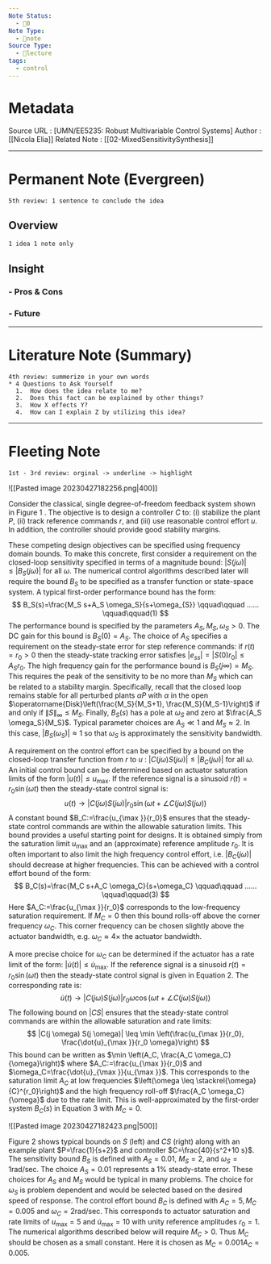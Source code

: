 ```yaml
---
Note Status:
  - 🌱0
Note Type:
  - 📄note
Source Type:
  - 🏫lecture
tags:
  - control
---
```

# Metadata
Source URL       : [UMN/EE5235: Robust Multivariable Control Systems]
Author              : [[Nicola Elia]]
Related Note     : [[02-MixedSensitivitySynthesis]]


---

# Permanent Note (Evergreen)
	5th review: 1 sentence to conclude the idea
## Overview
	1 idea 1 note only


## Insight
### - Pros & Cons


### - Future


---

# Literature Note (Summary)
	4th review: summerize in your own words
	* 4 Questions to Ask Yourself
	  1.  How does the idea relate to me?
	  2.  Does this fact can be explained by other things?
	  3.  How X effects Y?
	  4.  How can I explain Z by utilizing this idea?


---

# Fleeting Note 
	1st - 3rd review: orginal -> underline -> highlight

![[Pasted image 20230427182256.png|400]]

Consider the classical, single degree-of-freedom feedback system shown in Figure 1 . The objective is to design a controller $C$ to: (i) stabilize the plant $P$, (ii) track reference commands $r$, and (iii) use reasonable control effort $u$. In addition, the controller should provide good stability margins.

These competing design objectives can be specified using frequency domain bounds. To make this concrete, first consider a requirement on the closed-loop sensitivity specified in terms of a magnitude bound: $|S(j \omega)| \leq\left|B_S(j \omega)\right|$ for all $\omega$. The numerical control algorithms described later will require the bound $B_S$ to be specified as a transfer function or state-space system. A typical first-order performance bound has the form:
$$
B_S(s)=\frac{M_S s+A_S \omega_S}{s+\omega_{S}} 
\qquad\qquad ...... \qquad\qquad(1)
$$
The performance bound is specified by the parameters $A_S, M_S, \omega_S>0$. The DC gain for this bound is $B_S(0)=A_S$. The choice of $A_S$ specifies a requirement on the steady-state error for step reference commands: if $r(t)=r_0>0$ then the steady-state tracking error satisfies $\left|e_{s s}\right|=\left|S(0) r_0\right| \leq A_S r_0$. The high frequency gain for the performance bound is $B_S(j \infty)=M_S$. This requires the peak of the sensitivity to be no more than $M_S$ which can be related to a stability margin. Specifically, recall that the closed loop remains stable for all perturbed plants $\alpha P$ with $\alpha$ in the open $\operatorname{Disk}\left(\frac{M_S}{M_S+1}, \frac{M_S}{M_S-1}\right)$ if and only if $\|S\|_{\infty} \leq M_S$. Finally, $B_S(s)$ has a pole at $\omega_S$ and zero at $\frac{A_S \omega_S}{M_S}$. Typical parameter choices are $A_S \ll 1$ and $M_S \approx 2$. In this case, $\left|B_S\left(\omega_S\right)\right| \approx 1$ so that $\omega_S$ is approximately the sensitivity bandwidth.

A requirement on the control effort can be specified by a bound on the closed-loop transfer function from $r$ to $u$ : $|C(j \omega) S(j \omega)| \leq\left|B_C(j \omega)\right|$ for all $\omega$. An initial control bound can be determined based on actuator saturation limits of the form $|u(t)| \leq u_{\max }$. If the reference signal is a sinusoid $r(t)=r_0 \sin (\omega t)$ then the steady-state control signal is:
$$
u(t) \rightarrow|C(j \omega) S(j \omega)| r_0 \sin (\omega t+\angle C(j \omega) S(j \omega))
$$
A constant bound $B_C:=\frac{u_{\max }}{r_0}$ ensures that the steady-state control commands are within the allowable saturation limits. This bound provides a useful starting point for designs. It is obtained simply from the saturation limit $u_{\max }$ and an (approximate) reference amplitude $r_0$.
It is often important to also limit the high frequency control effort, i.e. $\left|B_C(j \omega)\right|$ should decrease at higher frequencies. This can be achieved with a control effort bound of the form:
$$
B_C(s)=\frac{M_C s+A_C \omega_C}{s+\omega_C}
\qquad\qquad ...... \qquad\qquad(3)
$$
Here $A_C:=\frac{u_{\max }}{r_0}$ corresponds to the low-frequency saturation requirement. If $M_C=0$ then this bound rolls-off above the corner frequency $\omega_C$. This corner frequency can be chosen slightly above the actuator bandwidth, e.g. $\omega_C \approx 4 \times$ the actuator bandwidth.

A more precise choice for $\omega_C$ can be determined if the actuator has a rate limit of the form: $|\dot{u}(t)| \leq \dot{u}_{\max }$. If the reference signal is a sinusoid $r(t)=r_0 \sin (\omega t)$ then the steady-state control signal is given in Equation 2. The corresponding rate is:
$$
\dot{u}(t) \rightarrow|C(j \omega) S(j \omega)| r_0 \omega \cos (\omega t+\angle C(j \omega) S(j \omega))
$$
The following bound on $|C S|$ ensures that the steady-state control commands are within the allowable saturation and rate limits:
$$
|C(j \omega) S(j \omega)| \leq \min \left(\frac{u_{\max }}{r_0}, \frac{\dot{u}_{\max }}{r_0 \omega}\right)
$$
This bound can be written as $\min \left(A_C, \frac{A_C \omega_C}{\omega}\right)$ where $A_C:=\frac{u_{\max }}{r_0}$ and $\omega_C=\frac{\dot{u}_{\max }}{u_{\max }}$. This corresponds to the saturation limit $A_C$ at low frequencies $\left(\omega \leq \stackrel{\omega}{C}^{r_0}\right)$ and the high frequency roll-off $\frac{A_C \omega_C}{\omega}$ due to the rate limit. This is well-approximated by the first-order system $B_C(s)$ in Equation 3 with $M_C=0$.

![[Pasted image 20230427182423.png|500]]

Figure 2 shows typical bounds on $S$ (left) and $C S$ (right) along with an example plant $P=\frac{1}{s+2}$ and controller $C=\frac{40}{s^2+10 s}$. The sensitivity bound $B_S$ is defined with $A_S=0.01$, $M_S=2$, and $\omega_S=1 \mathrm{rad} / \mathrm{sec}$. The choice $A_S=0.01$ represents a $1 \%$ steady-state error. These choices for $A_S$ and $M_S$ would be typical in many problems. The choice for $\omega_S$ is problem dependent and would be selected based on the desired speed of response. The control effort bound $B_C$ is defined with $A_C=5, M_C=0.005$ and $\omega_C=2 \mathrm{rad} / \mathrm{sec}$. This corresponds to actuator saturation and rate limits of $u_{\max }=5$ and $\dot{u}_{\max }=10$ with unity reference amplitudes $r_0=1$. The numerical algorithms described below will require $M_C>0$. Thus $M_C$ should be chosen as a small constant. Here it is chosen as $M_C=0.001 A_C=0.005$.
